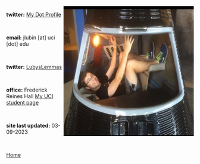 
<img align="right" src= "./images/IndvPagePhotos/sendjack2space.jpg" width="350" height="350">

<strong>twitter:</strong> [My Dot Profile](https://dot.cards/jluby127)

<br>

<strong>email:</strong> jlubin [at] uci [dot] edu

<br>

<strong>twitter:</strong> [LubysLemmas](https://twitter.com/LubysLemmas)

<br>


<strong>office:</strong> Frederick Reines Hall
[My UCI student page](https://www.physics.uci.edu/node/13487)

<br>

<strong>site last updated:</strong> 03-09-2023

<br>

[Home](./)
